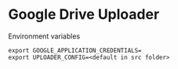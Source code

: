 # Google Drive Uploader
Environment variables
```
export GOOGLE_APPLICATION_CREDENTIALS=
export UPLOADER_CONFIG=<default in src folder>
```
